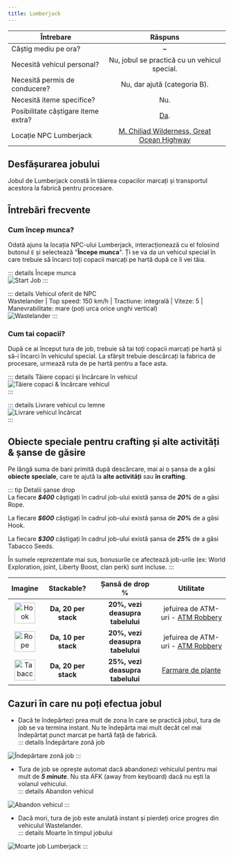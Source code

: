 ```yaml
---
title: Lumberjack
---
```


| Întrebare   | Răspuns |
| ----------- | :-----------: |
| Câștig mediu pe ora? | ~<Dinero :amount='1775' /> |
| Necesită vehicul personal? | Nu, jobul se practică cu un vehicul special. |
| Necesită permis de conducere? | Nu, dar ajută (categoria B). |
| Necesită iteme specifice? | Nu. |
| Posibilitate câștigare iteme extra? | [Da](#obiecte-speciale-pentru-crafting-si-alte-activitati-sanse-de-gasire). |
| Locație NPC Lumberjack | [M. Chiliad Wilderness, Great Ocean Highway](https://i.imgur.com/AiOKyO4.png)  |

## Desfășurarea jobului  

Jobul de Lumberjack constă în tăierea copacilor marcați și transportul acestora la fabrică pentru procesare.  

## Întrebări frecvente

### Cum încep munca?

Odată ajuns la locația NPC-ului Lumberjack, interacționează cu el folosind butonul `E` și selectează "**Începe munca**". Ți se va da un vehicul special în care trebuie să încarci toți copacii marcați pe hartă după ce îi vei tăia.

::: details Începe munca  
  <Image src="https://i.imgur.com/RH12e7E.gif" alt="Start Job" />
:::  

::: details Vehicul oferit de NPC  
  Wastelander | Top speed: 150 km/h | Tractiune: integrală | Viteze: 5 | Manevrabilitate: mare (poți urca orice unghi vertical)  
  <Image src="https://i.imgur.com/RYRK5pj.png" alt="Wastelander" />
::: 
 
### Cum tai copacii?  

După ce ai început tura de job, trebuie să tai toți copacii marcați pe hartă și să-i încarci în vehiculul special. La sfârșit trebuie descărcați la fabrica de procesare, urmează ruta de pe hartă pentru a face asta.  

::: details Tăiere copaci și încărcare în vehicul  
  <Image src="https://i.imgur.com/av1pDX8.gif" alt="Tăiere copaci & încărcare vehicul" />  
:::

::: details Livrare vehicul cu lemne  
  <Image src="https://i.imgur.com/vm1Ykpr.gif" alt="Livrare vehicul încărcat" />  
:::  

## Obiecte speciale pentru crafting și alte activități & șanse de găsire  

Pe lângă suma de bani primită după descărcare, mai ai o șansa de a găsi **obiecte speciale**, care te ajută la **alte activități** sau **în crafting**.  

::: tip Detalii șanse drop  
La fiecare _**$400**_ câștigați în cadrul job-ului există șansa de _**20%**_ de a găsi Rope.

La fiecare _**$600**_ câștigați în cadrul job-ului există șansa de _**20%**_ de a găsi Hook.

La fiecare _**$300**_ câștigați în cadrul job-ului există șansa de _**25%**_ de a găsi Tabacco Seeds.

În sumele reprezentate mai sus, bonusurile ce afectează job-urile (ex: World Exploration, joint, Liberty Boost, clan perk) sunt incluse.
:::  

| **Imagine** | **Stackable?** | **Șansă de drop %** | **Utilitate**
| :-----------: | :-----------: | :-----------: | :-----------: |
| <Image src="https://i.imgur.com/UXt9NNT.png" alt="Hook" width="48" label="Hook" /> | **Da, 20 per stack** |  **20%, vezi deasupra tabelului**  | jefuirea de ATM-uri - [ATM Robbery](../illegal-activities/robberies/atm-robbery) |
| <Image src="https://i.imgur.com/GarEQ1P.png" alt="Rope" width="48" label="Rope" /> | **Da, 10 per stack** |  **20%, vezi deasupra tabelului** | jefuirea de ATM-uri - [ATM Robbery](../illegal-activities/robberies/atm-robbery) |
| <Image src="https://i.imgur.com/EK7fyqL.png" alt="Tabacco Seeds" width="48" label="Tabacco Seeds" /> | **Da, 20 per stack** | **25%, vezi deasupra tabelului** | [Farmare de plante](../clans/spray-wars/districts/tobacco) |

## Cazuri în care nu poți efectua jobul  
 
- Dacă te îndepărtezi prea mult de zona în care se practică jobul, tura de job se va termina instant. Nu te îndepărta mai mult decât cel mai îndepărtat punct marcat pe hartă față de fabrică.  
::: details Îndepărtare zonă job  
 <Image src="https://i.imgur.com/ez6DHN8.gif" alt="Îndepărtare zonă job" />  
:::  

- Tura de job se oprește automat dacă abandonezi vehiculul pentru mai mult de _**5 minute**_. Nu sta AFK (away from keyboard) dacă nu ești la volanul vehicului.  
::: details Abandon vehicul  
 <Image src="https://i.imgur.com/HBqBhT7.gif" alt="Abandon vehicul" />  
:::  

- Dacă mori, tura de job este anulată instant și pierdeți orice progres din vehiculul Wastelander.  
::: details Moarte în timpul jobului  
 <Image src="https://i.imgur.com/QBtPQSi.gif" alt="Moarte job Lumberjack" />  
:::  
